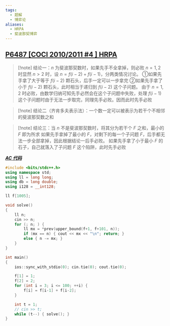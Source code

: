 ```yaml
---
tags:
  - 题解
  - 博弈论
aliases:
  - HRPA
  - 斐波那契博弈
---
```

## [P6487 [COCI 2010/2011 #4 ] HRPA](https://www.luogu.com.cn/problem/P6487)

> [!note] 结论一：$n$ 为斐波那契数时，如果先手不全拿掉，则必败
> $n=1,2$ 时显然
> $n>2$ 时，设 $n=f(i-2)+f(i-1)$，分两类情况讨论。
> ①如果先手拿了大于等于 $f(i-2)$ 颗石头，后手一定可以一步拿完
> ②如果先手拿了小于 $f(i-2)$ 颗石头，此时相当于递归到 $f(i-2)$ 这个子问题。
> 由于 $n=1,2$ 时必败，由数学归纳可知先手必然会在这个子问题中失败，处理 $f(i-1)$ 这个子问题时由于无法一步取完，同理先手必败。因而此时先手必败

> [!note] 结论二（齐肯多夫表示法）：一个数一定可以被表示为若干个不相邻的斐波那契数之和

> [!note] 结论三：当 $n$ 不是斐波那契数时，将其分为若干个 $F$ 之和，最小的 $F$ 即为所求
> 如果先手拿掉了最小的 $F$，对剩下的每一个子问题 $F$，后手都无法一步全部拿掉，因此根据结论一后手必败。
> 如果先手拿了小于最小 $F$ 的石子，自己就落入了子问题 $F$ 这个陷阱，此时先手必败

[***AC 代码***](https://www.luogu.com.cn/record/227932586)

```cpp
#include <bits/stdc++.h>
using namespace std;
using ll = long long;
using db = long double;
using i128 = __int128;

ll f[1005];

void solve()
{
    ll n;
    cin >> n;
    for (; n; ) {
        ll mx = *prev(upper_bound(f+1, f+101, n));
        if (mx == n) { cout << mx << "\n"; return; }
        else { n -= mx; }
    }
}

int main()
{
	ios::sync_with_stdio(0); cin.tie(0); cout.tie(0); 

    f[1] = 1;
    f[2] = 2;
    for (int i = 3; i <= 100; ++i) {
        f[i] = f[i-1] + f[i-2];
    }

	int t = 1;
	// cin >> t;
	while (t--) { solve(); }
}
```
